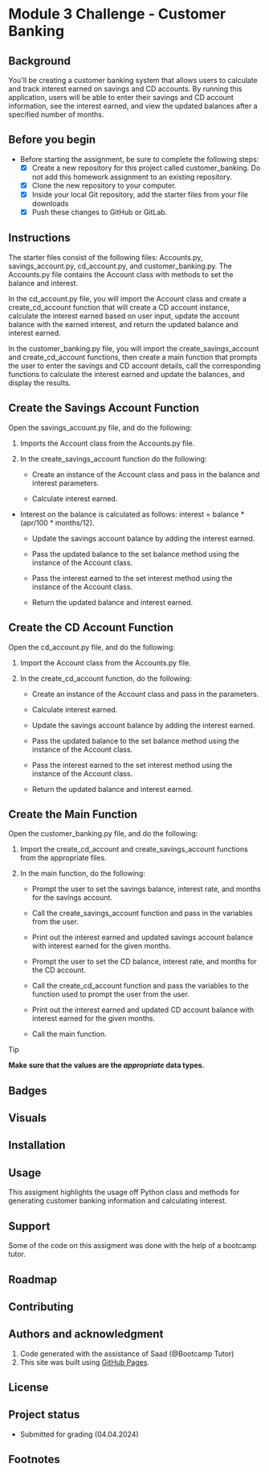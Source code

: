 
# Module 3 Challenge - Customer Banking

## Background
You'll be creating a customer banking system that allows users to calculate and track interest earned on savings and CD accounts. By running this application, users will be able to enter their savings and CD account information, see the interest earned, and view the updated balances after a specified number of months.

## Before you begin
- Before starting the assignment, be sure to complete the following steps:
   - [x] Create a new repository for this project called customer_banking. Do not add this homework assignment to an existing repository.
   - [x] Clone the new repository to your computer.
   - [x] Inside your local Git repository, add the starter files from your file downloads
   - [x] Push these changes to GitHub or GitLab.

## Instructions
The starter files consist of the following files: Accounts.py, savings_account.py, cd_account.py, and customer_banking.py. The Accounts.py file contains the Account class with methods to set the balance and interest.

In the cd_account.py file, you will import the Account class and create a create_cd_account function that will create a CD account instance, calculate the interest earned based on user input, update the account balance with the earned interest, and return the updated balance and interest earned.

In the customer_banking.py file, you will import the create_savings_account and create_cd_account functions, then create a main function that prompts the user to enter the savings and CD account details, call the corresponding functions to calculate the interest earned and update the balances, and display the results.

## Create the Savings Account Function
Open the savings_account.py file, and do the following:

1. Imports the Account class from the Accounts.py file.

2. In the create_savings_account function do the following:

    - Create an instance of the Account class and pass in the balance and interest parameters.

    - Calculate interest earned.

* Interest on the balance is calculated as follows: interest = balance * (apr/100 * months/12).

    - Update the savings account balance by adding the interest earned.

    - Pass the updated balance to the set balance method using the instance of the Account class.

    - Pass the interest earned to the set interest method using the instance of the Account class.

    - Return the updated balance and interest earned.

## Create the CD Account Function
Open the cd_account.py file, and do the following:

1. Import the Account class from the Accounts.py file.

2. In the create_cd_account function, do the following:

    - Create an instance of the Account class and pass in the parameters.

    - Calculate interest earned.

    - Update the savings account balance by adding the interest earned.

    - Pass the updated balance to the set balance method using the instance of the Account class.

    - Pass the interest earned to the set interest method using the instance of the Account class.

    - Return the updated balance and interest earned.

## Create the Main Function
Open the customer_banking.py file, and do the following:

1. Import the create_cd_account and create_savings_account functions from the appropriate files.

2. In the main function, do the following:

    - Prompt the user to set the savings balance, interest rate, and months for the savings account.
    
    - Call the create_savings_account function and pass in the variables from the user.

    - Print out the interest earned and updated savings account balance with interest earned for the given months.

    - Prompt the user to set the CD balance, interest rate, and months for the CD account.
   
   - Call the create_cd_account function and pass the variables to the function used to prompt the user from the user.

    - Print out the interest earned and updated CD account balance with interest earned for the given months.

    - Call the main function.

> [!TIP]
> **Make sure that the values are the _appropriate_ data types.**

## Badges

## Visuals

## Installation

## Usage
This assigment highlights the usage off Python class and methods for generating customer banking information and calculating interest.

## Support
Some of the code on this assigment was done with the help of a bootcamp tutor.

## Roadmap

## Contributing

## Authors and acknowledgment
1. Code generated with the assistance of Saad (@Bootcamp Tutor)
2. This site was built using [GitHub Pages](https://pages.github.com/).

## License


## Project status
- Submitted for grading (04.04.2024)

## Footnotes

